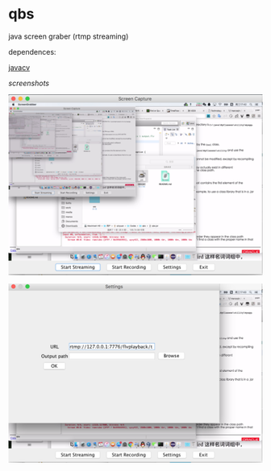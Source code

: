 # qbs
java screen graber (rtmp streaming)

dependences:

[javacv](https://github.com/bytedeco/javacv)


*screenshots*

![1](/screenshots/1.png "launch")

![2](/screenshots/2.png "setting")
